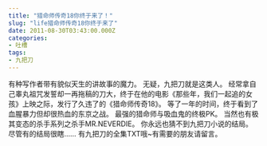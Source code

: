 ```yaml
---
title: "猎命师传奇18你终于来了！"
slug: "life猎命师传奇18你终于来了"
date: 2011-08-30T03:43:00.000Z
categories:
- 吐槽
tags:
- 九把刀
---
```


有种写作者带有貌似天生的讲故事的魔力。 
无疑，九把刀就是这类人。 
经常拿自己睾丸祖咒发誓却一再拖稿的刀大，终于在他的电影《那些年，我们一起追的女孩》上映之际，发行了久违了的《猎命师传奇18》。 
等了一年的时间，终于看到了血腥暴力但却很热血的东京之战。 最强的猎命师与吸血鬼的终极PK。
 当然也有极其变态的杀手系列之杀手MR.NEVERDIE。 你永远也猜不到九把刀小说的结局。
 尽管有的结局很瞎…… 
 有九把刀的全集TXT哦~有需要的朋友请留言。
